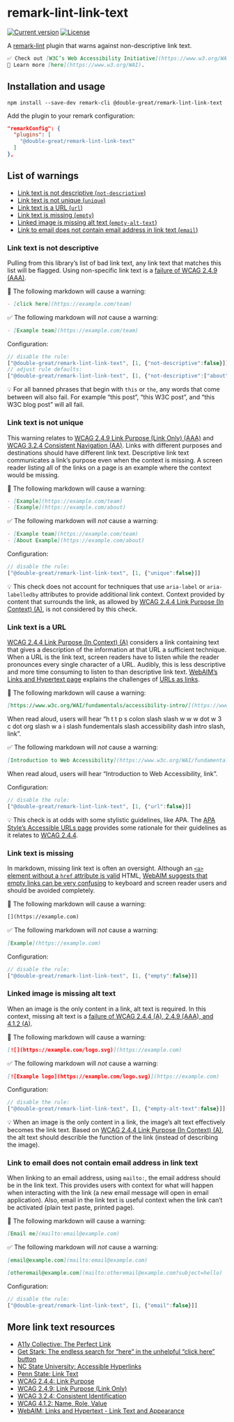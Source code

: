 # remark-lint-link-text

[![Current version](https://img.shields.io/npm/v/@double-great/remark-lint-link-text)](https://github.com/double-great/remark-lint-link-text/tags) [![License](https://img.shields.io/npm/l/@double-great/remark-lint-link-text)]()

A [remark-lint](https://github.com/remarkjs/remark-lint) plugin that warns against non-descriptive link text.

```md
✅ Check out [W3C’s Web Accessibility Initiative](https://www.w3.org/WAI) to learn more.
🚫 Learn more [here](https://www.w3.org/WAI).
```

## Installation and usage

```shell
npm install --save-dev remark-cli @double-great/remark-lint-link-text
```

Add the plugin to your remark configuration:

```json
"remarkConfig": {
  "plugins": [
    "@double-great/remark-lint-link-text"
  ]
},
```

## List of warnings

<!-- generated content -->

- [Link text is not descriptive (`not-descriptive`)](#link-text-is-not-descriptive)
- [Link text is not unique (`unique`)](#link-text-is-not-unique)
- [Link text is a URL (`url`)](#link-text-is-a-url)
- [Link text is missing (`empty`)](#link-text-is-missing)
- [Linked image is missing alt text (`empty-alt-text`)](#linked-image-is-missing-alt-text)
- [Link to email does not contain email address in link text (`email`)](#link-to-email-does-not-contain-email-address-in-link-text)

### Link text is not descriptive

Pulling from this library’s list of bad link text, any link text that matches this list will be flagged. Using non-specific link text is a [failure of WCAG 2.4.9 (AAA)](https://www.w3.org/WAI/WCAG21/Techniques/failures/F84.html).

🚫 The following markdown will cause a warning:

```md
- [click here](https://example.com/team)
```

✅ The following markdown will _not_ cause a warning:

```md
- [Example team](https://example.com/team)
```

Configuration:

<!-- prettier-ignore-start -->
```js
// disable the rule:
["@double-great/remark-lint-link-text", [1, {"not-descriptive":false}]]
// adjust rule defaults:
["@double-great/remark-lint-link-text", [1, {"not-descriptive":["about","button","can be found here","click","click here","continue","continue reading","details","email","figure","found here","here","learn more","link","more","more details","more here","online","read more","resource","the article","the document","the entry","the link","the page","the post","the site","the website","this article","this document","this entry","this link","this page","this post","this site","this website","url","website"]}]]
```
<!-- prettier-ignore-end -->

💡 For all banned phrases that begin with `this` or `the`, any words that come between will also fail. For example “this post”, “this W3C post”, and “this W3C blog post” will all fail.

### Link text is not unique

This warning relates to [WCAG 2.4.9 Link Purpose (Link Only) (AAA)](https://www.w3.org/WAI/WCAG21/quickref/?showtechniques=249#link-purpose-link-only) and [WCAG 3.2.4 Consistent Navigation (AA)](https://www.w3.org/WAI/WCAG21/quickref/?showtechniques=324#consistent-identification). Links with different purposes and destinations should have different link text. Descriptive link text communicates a link’s purpose even when the context is missing. A screen reader listing all of the links on a page is an example where the context would be missing.

🚫 The following markdown will cause a warning:

```md
- [Example](https://example.com/team)
- [Example](https://example.com/about)
```

✅ The following markdown will _not_ cause a warning:

```md
- [Example team](https://example.com/team)
- [About Example](https://example.com/about)
```

Configuration:

<!-- prettier-ignore-start -->
```js
// disable the rule:
["@double-great/remark-lint-link-text", [1, {"unique":false}]]
```
<!-- prettier-ignore-end -->

💡 This check does not account for techniques that use `aria-label` or `aria-labelledby` attributes to provide additional link context. Context provided by content that surrounds the link, as allowed by [WCAG 2.4.4 Link Purpose (In Context) (A)](https://www.w3.org/WAI/WCAG21/quickref/?showtechniques=244#link-purpose-in-context), is not considered by this check.

### Link text is a URL

[WCAG 2.4.4 Link Purpose (In Context) (A)](https://www.w3.org/WAI/WCAG21/quickref/?showtechniques=244#link-purpose-in-context) considers a link containing text that gives a description of the information at that URL a sufficient technique. When a URL is the link text, screen readers have to listen while the reader pronounces every single character of a URL. Audibly, this is less descriptive and more time consuming to listen to than descriptive link text. [WebAIM’s Links and Hypertext page](https://webaim.org/techniques/hypertext/link_text) explains the challenges of [URLs as links](https://webaim.org/techniques/hypertext/link_text#urls).

🚫 The following markdown will cause a warning:

```md
[https://www.w3c.org/WAI/fundamentals/accessibility-intro/](https://www.w3c.org/WAI/fundamentals/accessibility-intro/)
```

When read aloud, users will hear “h t t p s colon slash slash w w w dot w 3 c dot org slash w a i slash fundementals slash accessibility dash intro slash, link”.

✅ The following markdown will _not_ cause a warning:

```md
[Introduction to Web Accessibility](https://www.w3c.org/WAI/fundamentals/accessibility-intro/)
```

When read aloud, users will hear “Introduction to Web Accessibility, link”.

Configuration:

<!-- prettier-ignore-start -->
```js
// disable the rule:
["@double-great/remark-lint-link-text", [1, {"url":false}]]
```
<!-- prettier-ignore-end -->

💡 This check is at odds with some stylistic guidelines, like APA. The [APA Style’s Accessible URLs page](https://apastyle.apa.org/style-grammar-guidelines/paper-format/accessibility/urls) provides some rationale for their guidelines as it relates to [WCAG 2.4.4](https://www.w3.org/WAI/WCAG21/quickref/?showtechniques=244#link-purpose-in-context).

### Link text is missing

In markdown, missing link text is often an oversight. Although an [`<a>` element without a `href` attribute is valid](https://html.spec.whatwg.org/#the-a-element) HTML, [WebAIM suggests that empty links can be very confusing](https://webaim.org/techniques/hypertext/link_text#empty_links) to keyboard and screen reader users and should be avoided completely.

🚫 The following markdown will cause a warning:

```md
[](https://example.com)
```

✅ The following markdown will _not_ cause a warning:

```md
[Example](https://example.com)
```

Configuration:

<!-- prettier-ignore-start -->
```js
// disable the rule:
["@double-great/remark-lint-link-text", [1, {"empty":false}]]
```
<!-- prettier-ignore-end -->

### Linked image is missing alt text

When an image is the only content in a link, alt text is required. In this context, missing alt text is a [failure of WCAG 2.4.4 (A), 2.4.9 (AAA), and 4.1.2 (A)](https://www.w3.org/WAI/WCAG21/Techniques/failures/F89).

🚫 The following markdown will cause a warning:

```md
[![](https://example.com/logo.svg)](https://example.com)
```

✅ The following markdown will _not_ cause a warning:

```md
[![Example logo](https://example.com/logo.svg)](https://example.com)
```

Configuration:

<!-- prettier-ignore-start -->
```js
// disable the rule:
["@double-great/remark-lint-link-text", [1, {"empty-alt-text":false}]]
```
<!-- prettier-ignore-end -->

💡 When an image is the only content in a link, the image’s alt text effectively becomes the link text. Based on [WCAG 2.4.4 Link Purpose (In Context) (A)](https://www.w3.org/WAI/WCAG21/quickref/?showtechniques=244#link-purpose-in-context), the alt text should describle the function of the link (instead of describing the image).

### Link to email does not contain email address in link text

When linking to an email address, using `mailto:`, the email address should be in the link text. This provides users with context for what will happen when interacting with the link (a new email message will open in email application). Also, email in the link text is useful context when the link can’t be activated (plain text paste, printed page).

🚫 The following markdown will cause a warning:

```md
[Email me](mailto:email@example.com)
```

✅ The following markdown will _not_ cause a warning:

```md
[email@example.com](mailto:email@example.com)
```

```md
[otheremail@example.com](mailto:otheremail@example.com?subject=hello)
```

Configuration:

<!-- prettier-ignore-start -->
```js
// disable the rule:
["@double-great/remark-lint-link-text", [1, {"email":false}]]
```
<!-- prettier-ignore-end -->

<!-- end generated content -->

## More link text resources

- [A11y Collective: The Perfect Link](https://www.a11y-collective.com/blog/the-perfect-link/)
- [Get Stark: The endless search for “here” in the unhelpful “click here” button](https://www.getstark.co/blog/the-endless-search-for-here-in-the-unhelpful-click-here-button)
- [NC State University: Accessible Hyperlinks](https://accessibility.oit.ncsu.edu/accessible-hyperlinks/)
- [Penn State: Link Text](https://accessibility.psu.edu/linktext/)
- [WCAG 2.4.4: Link Purpose](https://www.w3.org/WAI/WCAG21/Understanding/link-purpose-in-context.html)
- [WCAG 2.4.9: Link Purpose (Link Only)](https://www.w3.org/WAI/WCAG21/Understanding/link-purpose-link-only.html)
- [WCAG 3.2.4: Consistent Identification](https://www.w3.org/WAI/WCAG21/Understanding/consistent-identification.html)
- [WCAG 4.1.2: Name, Role, Value](https://www.w3.org/WAI/WCAG21/Understanding/name-role-value)
- [WebAIM: Links and Hypertext - Link Text and Appearance](https://webaim.org/techniques/hypertext/link_text)
